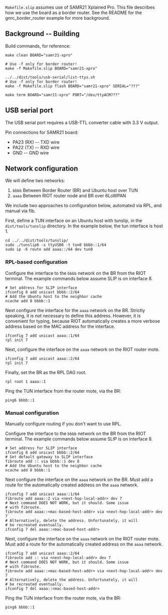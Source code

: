 `Makefile.slip` assumes use of SAMR21 Xplained Pro. This file describes how we use the board as a border router. See the README for the gnrc_border_router example for more background.

## Background -- Building
Build commands, for reference:

    make clean BOARD="samr21-xpro"
    
    # Use -f only for border router!
    make -f Makefile.slip BOARD="samr21-xpro"
    
    ../../dist/tools/usb-serial/list-ttys.sh
    # Use -f only for border router!
    make -f Makefile.slip flash BOARD="samr21-xpro" SERIAL="???"
    
    make term BOARD="samr21-xpro" PORT="/dev/ttyACM???"

## USB serial port
The USB serial port requires a USB-TTL converter cable with 3.3 V output.

Pin connections for SAMR21 board:

* PA23 (RX) -- TXD wire
* PA22 (TX) -- RXD wire
* GND -- GND wire

## Network configuration
We will define two networks:

1. `bbbb` Between Border Router (BR) and Ubuntu host over TUN
2. `aaaa` Between RIOT router node and BR over 6LoWPAN

We include two approaches to configuration below, automated via RPL, and manual via fib.

First, define a TUN interface on an Ubuntu host with tunslip, in the `dist/tools/tunslip` directory. In the example below, the tun interface is host 1.

    cd ../../dist/tools/tunslip/
    sudo ./tunslip6 -s ttyUSB0 -t tun0 bbbb::1/64
    sudo ip -6 route add aaaa::/64 dev tun0
    
### RPL-based configuration

Configure the interface to the `bbbb` network on the BR from the RIOT terminal. The example commands below assume SLIP is on interface 8.

    # Set address for SLIP interface
    ifconfig 8 add unicast bbbb::2/64
    # Add the Ubuntu host to the neighbor cache
    ncache add 8 bbbb::1
    
Next configure the interface for the `aaaa` network on the BR. Strictly speaking, it is not necessary to define this address. However, it is convenient for typing, because RIOT automatically creates a more verbose address based on the MAC address for the interface.

    ifconfig 7 add unicast aaaa::1/64
    rpl init 7
    
Next, configure the interface on the `aaaa` network on the RIOT router mote.

    ifconfig 7 add unicast aaaa::2/64
    rpl init 7
    
Finally, set the BR as the RPL DAG root.

    rpl root 1 aaaa::1
    
Ping the TUN interface from the router mote, via the BR:

    ping6 bbbb::1
    
### Manual configuration
Manually configure routing if you don't want to use RPL.

Configure the interface to the `bbbb` network on the BR from the RIOT terminal. The example commands below assume SLIP is on interface 8.

    # Set address for SLIP interface
    ifconfig 8 add unicast bbbb::2/64
    # Set default gateway to SLIP interface
    fibroute add :: via bbbb::1 dev 8
    # Add the Ubuntu host to the neighbor cache
    ncache add 8 bbbb::1
    
Next configure the interface on the `aaaa` network on the BR. Must add a route for the automatically created address on the `aaaa` network.

    ifconfig 7 add unicast aaaa::1/64
    fibroute add aaaa::2 via <next-hop-local-addr> dev 7
    # Next command DOES NOT WORK, but it should. Some issue
    # with fibroute.
    fibroute add aaaa::<mac-based-host-addr> via <next-hop-local-addr> dev 7
    # Alternatively, delete the address. Unfortunately, it will
    # be recreated eventually.
    ifconfig 7 del aaaa::<mac-based-host-addr>
    
Next, configure the interface on the `aaaa` network on the RIOT router mote. Must add a route for the automatically created address on the `aaaa` network.

    ifconfig 7 add unicast aaaa::2/64
    fibroute add :: via <next-hop-local-addr> dev 7
    # Next command DOES NOT WORK, but it should. Some issue
    # with fibroute.
    fibroute add aaaa::<mac-based-host-addr> via <next-hop-local-addr> dev 7
    # Alternatively, delete the address. Unfortunately, it will
    # be recreated eventually.
    ifconfig 7 del aaaa::<mac-based-host-addr>
    
Ping the TUN interface from the router mote, via the BR:

    ping6 bbbb::1

    